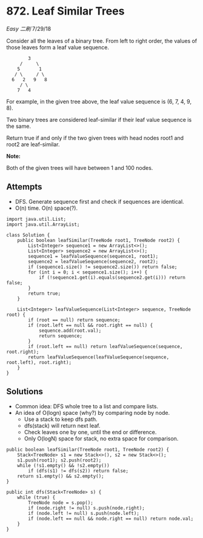 # 872. Leaf Similar Trees
*Easy* *二刷*
7/29/18

Consider all the leaves of a binary tree.  From left to right order, the values of those leaves form a leaf value sequence.

```
        3
     /     \
    5       1
   / \     / \
  6   2   9   8
     / \
    7   4
```

For example, in the given tree above, the leaf value sequence is (6, 7, 4, 9, 8).

Two binary trees are considered leaf-similar if their leaf value sequence is the same.

Return true if and only if the two given trees with head nodes root1 and root2 are leaf-similar.

**Note:**

Both of the given trees will have between 1 and 100 nodes.

## Attempts
* DFS. Generate sequence first and check if sequences are identical.
* O(n) time. O(n) space(?).
```
import java.util.List;
import java.util.ArrayList;

class Solution {
    public boolean leafSimilar(TreeNode root1, TreeNode root2) {
        List<Integer> sequence1 = new ArrayList<>();
        List<Integer> sequence2 = new ArrayList<>();
        sequence1 = leafValueSequence(sequence1, root1);
        sequence2 = leafValueSequence(sequence2, root2);
        if (sequence1.size() != sequence2.size()) return false;
        for (int i = 0; i < sequence1.size(); i++) {
            if (!sequence1.get(i).equals(sequence2.get(i))) return false;
        }
        return true;
    }

    List<Integer> leafValueSequence(List<Integer> sequence, TreeNode root) {
        if (root == null) return sequence;
        if (root.left == null && root.right == null) {
            sequence.add(root.val);
            return sequence;
        }
        if (root.left == null) return leafValueSequence(sequence, root.right);
        return leafValueSequence(leafValueSequence(sequence, root.left), root.right);  
    }
}
```

## Solutions
* Common idea: DFS whole tree to a list and compare lists.
* An idea of O(logn) space (why?) by comparing node by node.
  - Use a stack<TreeNode> to keep dfs path.
  - dfs(stack) will return next leaf.
  - Check leaves one by one, until the end or difference.
  - Only O(logN) space for stack, no extra space for comparison.
```
public boolean leafSimilar(TreeNode root1, TreeNode root2) {
    Stack<TreeNode> s1 = new Stack<>(), s2 = new Stack<>();
    s1.push(root1); s2.push(root2);
    while (!s1.empty() && !s2.empty())
        if (dfs(s1) != dfs(s2)) return false;
    return s1.empty() && s2.empty();
}

public int dfs(Stack<TreeNode> s) {
    while (true) {
        TreeNode node = s.pop();
        if (node.right != null) s.push(node.right);
        if (node.left != null) s.push(node.left);
        if (node.left == null && node.right == null) return node.val;
    }
}
```
